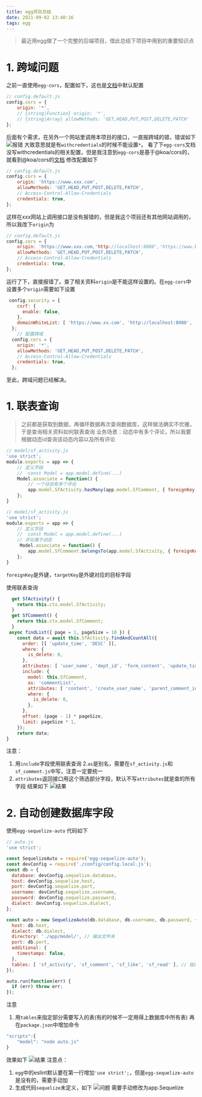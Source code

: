 ```yaml
---
title: egg项目总结
date: 2021-09-02 13:40:16
tags: egg
---
```

> 最近用egg做了一个完整的后端项目，借此总结下项目中用到的重要知识点
# 1. 跨域问题
之前一直使用`egg-cors`，配置如下，这也是[文档](https://www.npmjs.com/package/egg-cors#configuration)中默认配置
```javascript
// config.default.js
config.cors = {
    origin: '*',
    // {string|Function} origin: '*',
    // {string|Array} allowMethods: 'GET,HEAD,PUT,POST,DELETE,PATCH'
};
````
后面有个需求，在另外一个网站里调用本项目的接口，一直报跨域的错，错误如下
![报错](https://i.loli.net/2021/09/02/rCdG924tZJcTnuB.png)
大致意思就是有`withcredentials`的时候不能设置`*`。
看了下`egg-cors`文档没写withcredentials的相关配置，但是我注意到`egg-cors`是基于@koa/cors的，就看到@koa/cors的[文档](https://github.com/koajs/cors#corsoptions)
修改配置如下

```javascript
// config.default.js
config.cors = {
    origin: 'https://www.xxx.com',
    allowMethods: 'GET,HEAD,PUT,POST,DELETE,PATCH',
    // Access-Control-Allow-Credentials
    credentials: true,
};
````

这样在xxx网站上调用接口是没有报错的，但是我这个项目还有其他网站调用的，所以我改下`origin`为
```javascript
// config.default.js
config.cors = {
    origin: 'https://www.xxx.com,'http://localhost:8080','https://www.bbb.cn'',
    allowMethods: 'GET,HEAD,PUT,POST,DELETE,PATCH',
    // Access-Control-Allow-Credentials
    credentials: true,
};
````
运行了下，直接报错了。查了相关资料`origin`是不能这样设置的。在`egg-cors`中设置多个`origin`需要如下设置
``` javascript
 config.security = {
    csrf: {
      enable: false,
    },
    domainWhiteList: [ 'https://www.xx.com', 'http://localhost:8080', 'https://www.bbb.cn' ],
  };
    // 配置跨域
  config.cors = {
    origin: '*',
    allowMethods: 'GET,HEAD,PUT,POST,DELETE,PATCH',
    // Access-Control-Allow-Credentials
    credentials: true,
  };
```
至此，跨域问题已经解决。

# 1. 联表查询
> 之前都是获取到数据，再循环数据再次查询数据库，这样做法确实不优雅，于是查询相关资料如何联表查询
业务场景：动态中有多个评论，所以我要根据动态id查询该动态内容以及所有评论
```javascript
// model/sf_activity.js
'use strict';
module.exports = app => {
    // 定义字段
    //  const Model = app.model.define(...)
    Model.associate = function() {
        // 一个动态有多个评论
        app.model.SfActivity.hasMany(app.model.SfComment, { foreignKey: 'activity_id', targetKey: 'id', as: 'commentList' });
    };
}
````
```javascript
// model/sf_activity.js
'use strict';
module.exports = app => {
    // 定义字段
    //  const Model = app.model.define(...)
    // 评论属于动态
     Model.associate = function() {
        app.model.SfComment.belongsTo(app.model.SfActivity, { foreignKey: 'activity_id', targetKey: 'id', as: 'commentList' });
    };
}
````
`foreignKey`是外键，`targetKey`是外键对应的目标字段 

使用联表查询
```javascript
  get SfActivity() {
    return this.ctx.model.SfActivity;
  }
  get SfComment() {
    return this.ctx.model.SfComment;
  }
 async findList({ page = 1, pageSize = 10 }) {
    const data = await this.SfActivity.findAndCountAll({
      order: [[ 'update_time', 'DESC' ]],
      where: {
        is_delete: 0,
      },
      attributes: [ 'user_name', 'dept_id', 'form_content', 'update_time' ],
      include: {
        model: this.SfComment,
        as: 'commentList',
        attributes: [ 'content', 'create_user_name', 'parent_comment_id' ],
        where: {
          is_delete: 0,
        },
      },
      offset: (page - 1) * pageSize,
      limit: pageSize * 1,
    });
    return data;
}
```
注意：
1. 用`include`字段使用联表查询
2.`as`是别名，需要在`sf_activity.js`和`sf_comment.js`中写，注意一定要统一
3. `attributes`返回接口用这个筛选部分字段，默认不写`attributes`就是查的所有字段
结果如下
![结果](https://i.loli.net/2021/09/02/qGhb7PWxzIv5lme.png)
# 2. 自动创建数据库字段
使用`egg-sequelize-auto`
代码如下
```javascript
// auto.js
'use strict';

const SequelizeAuto = require('egg-sequelize-auto');
const devConfig = require('./config/config.local.js');
const db = {
  database: devConfig.sequelize.database,
  host: devConfig.sequelize.host,
  port: devConfig.sequelize.port,
  username: devConfig.sequelize.username,
  password: devConfig.sequelize.password,
  dialect: devConfig.sequelize.dialect,
};

const auto = new SequelizeAuto(db.database, db.username, db.password, {
  host: db.host,
  dialect: db.dialect,
  directory: './app/model/', // 输出文件夹
  port: db.port,
  additional: {
    timestamps: false,
  },
  tables: [ 'sf_activity', 'sf_comment', 'sf_like', 'sf_read' ], // 指定的表
});

auto.run(function(err) {
  if (err) throw err;
});

```
注意
1. 用`tables`来指定部分需要写入的表(有的时候不一定用得上数据库中所有表)
再在`package.json`中增加命令
```javascript
"scripts":{
    "model": "node auto.js"
}
```
效果如下
![结果](https://i.loli.net/2021/09/02/4Yai6EDQosHzcmf.png)
注意点：
1. `egg`中的eslint默认要在第一行增加`'use strict';`，但是`egg-sequelize-auto`是没有的，需要手动加
2. 生成代码`sequelize`未定义，如下
![问题](https://i.loli.net/2021/09/02/c4gfGKW8zuL1lXp.png)
需要手动修改为app.Sequelize